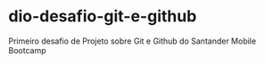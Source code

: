 # dio-desafio-git-e-github
Primeiro desafio de Projeto sobre Git e Github do Santander Mobile Bootcamp
